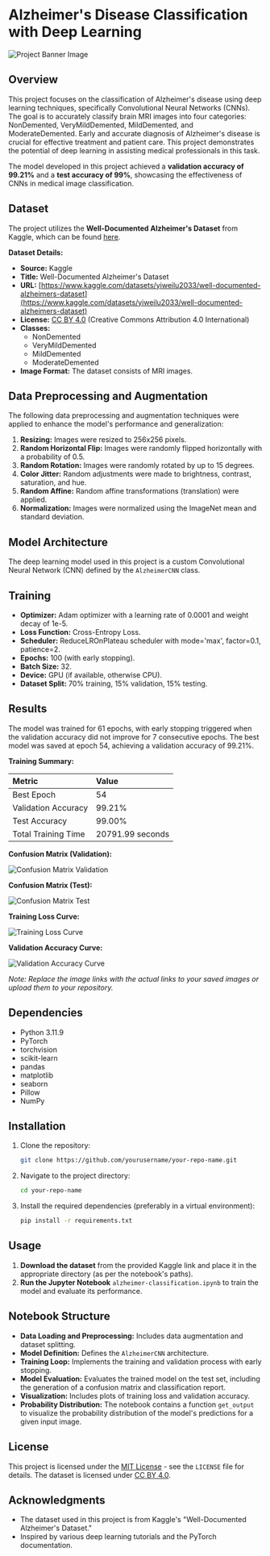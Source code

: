# Alzheimer's Disease Classification with Deep Learning

![Project Banner Image](https://github.com/Naeem1144/Alzheimer_Prediction_CNN/blob/main/Images/Banner.png)

## Overview

This project focuses on the classification of Alzheimer's disease using deep learning techniques, specifically Convolutional Neural Networks (CNNs). The goal is to accurately classify brain MRI images into four categories: NonDemented, VeryMildDemented, MildDemented, and ModerateDemented. Early and accurate diagnosis of Alzheimer's disease is crucial for effective treatment and patient care. This project demonstrates the potential of deep learning in assisting medical professionals in this task.

The model developed in this project achieved a **validation accuracy of 99.21%** and a **test accuracy of 99%**, showcasing the effectiveness of CNNs in medical image classification.

## Dataset

The project utilizes the **Well-Documented Alzheimer's Dataset** from Kaggle, which can be found [here](https://www.kaggle.com/datasets/yiweilu2033/well-documented-alzheimers-dataset).

**Dataset Details:**

*   **Source:** Kaggle
*   **Title:** Well-Documented Alzheimer's Dataset
*   **URL:** [https://www.kaggle.com/datasets/yiweilu2033/well-documented-alzheimers-dataset](https://www.kaggle.com/datasets/yiweilu2033/well-documented-alzheimers-dataset)
*   **License:** [CC BY 4.0](https://creativecommons.org/licenses/by/4.0/) (Creative Commons Attribution 4.0 International)
*   **Classes:**
    *   NonDemented
    *   VeryMildDemented
    *   MildDemented
    *   ModerateDemented
*   **Image Format:** The dataset consists of MRI images.

## Data Preprocessing and Augmentation

The following data preprocessing and augmentation techniques were applied to enhance the model's performance and generalization:

1. **Resizing:** Images were resized to 256x256 pixels.
2. **Random Horizontal Flip:** Images were randomly flipped horizontally with a probability of 0.5.
3. **Random Rotation:** Images were randomly rotated by up to 15 degrees.
4. **Color Jitter:** Random adjustments were made to brightness, contrast, saturation, and hue.
5. **Random Affine:** Random affine transformations (translation) were applied.
6. **Normalization:** Images were normalized using the ImageNet mean and standard deviation.

## Model Architecture

The deep learning model used in this project is a custom Convolutional Neural Network (CNN) defined by the `AlzheimerCNN` class.

## Training

*   **Optimizer:** Adam optimizer with a learning rate of 0.0001 and weight decay of 1e-5.
*   **Loss Function:** Cross-Entropy Loss.
*   **Scheduler:** ReduceLROnPlateau scheduler with mode='max', factor=0.1, patience=2.
*   **Epochs:** 100 (with early stopping).
*   **Batch Size:** 32.
*   **Device:** GPU (if available, otherwise CPU).
*   **Dataset Split:** 70% training, 15% validation, 15% testing.

## Results

The model was trained for 61 epochs, with early stopping triggered when the validation accuracy did not improve for 7 consecutive epochs. The best model was saved at epoch 54, achieving a validation accuracy of 99.21%.

**Training Summary:**

| Metric             | Value    |
| :----------------- | :------- |
| Best Epoch        | 54       |
| Validation Accuracy | 99.21% |
| Test Accuracy      | 99.00%    |
| Total Training Time | 20791.99 seconds |


**Confusion Matrix (Validation):**

![Confusion Matrix Validation](https://github.com/Naeem1144/Alzheimer_Prediction_CNN/blob/main/Images/Confusion-Matrix-validation.png)

**Confusion Matrix (Test):**

![Confusion Matrix Test](https://github.com/Naeem1144/Alzheimer_Prediction_CNN/blob/main/Images/Confusion-Matrix-test.png)

**Training Loss Curve:**

![Training Loss Curve](https://github.com/Naeem1144/Alzheimer_Prediction_CNN/blob/main/Images/Training-Curve.png)

**Validation Accuracy Curve:**

![Validation Accuracy Curve](https://github.com/Naeem1144/Alzheimer_Prediction_CNN/blob/main/Images/Validation-Accuracy.png)

*Note: Replace the image links with the actual links to your saved images or upload them to your repository.*

## Dependencies

*   Python 3.11.9
*   PyTorch
*   torchvision
*   scikit-learn
*   pandas
*   matplotlib
*   seaborn
*   Pillow
*   NumPy

## Installation

1. Clone the repository:

    ```bash
    git clone https://github.com/yourusername/your-repo-name.git
    ```

2. Navigate to the project directory:

    ```bash
    cd your-repo-name
    ```

3. Install the required dependencies (preferably in a virtual environment):

    ```bash
    pip install -r requirements.txt
    ```

## Usage

1. **Download the dataset** from the provided Kaggle link and place it in the appropriate directory (as per the notebook's paths).
2. **Run the Jupyter Notebook** `alzheimer-classification.ipynb` to train the model and evaluate its performance.

## Notebook Structure

*   **Data Loading and Preprocessing:** Includes data augmentation and dataset splitting.
*   **Model Definition:** Defines the `AlzheimerCNN` architecture.
*   **Training Loop:** Implements the training and validation process with early stopping.
*   **Model Evaluation:** Evaluates the trained model on the test set, including the generation of a confusion matrix and classification report.
*   **Visualization:** Includes plots of training loss and validation accuracy.
*   **Probability Distribution:** The notebook contains a function `get_output` to visualize the probability distribution of the model's predictions for a given input image.

## License

This project is licensed under the [MIT License](LICENSE) - see the `LICENSE` file for details. The dataset is licensed under [CC BY 4.0](https://creativecommons.org/licenses/by/4.0/).

## Acknowledgments

*   The dataset used in this project is from Kaggle's "Well-Documented Alzheimer's Dataset."
*   Inspired by various deep learning tutorials and the PyTorch documentation.


